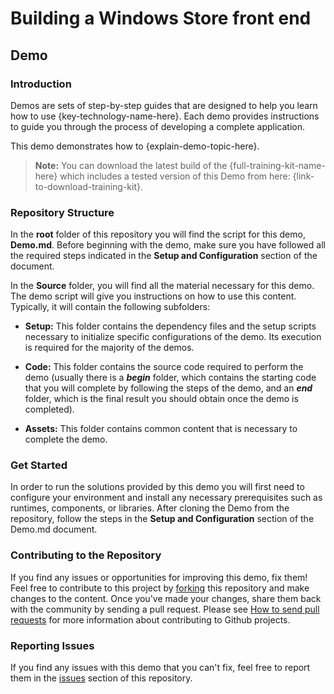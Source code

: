 ﻿# Building a Windows Store front end #

## Demo ##

### Introduction ###

Demos are sets of step-by-step guides that are designed to help you learn how to use {key-technology-name-here}. Each demo provides instructions to guide you through the process of developing a complete application.

This demo demonstrates how to {explain-demo-topic-here}.

> **Note:** You can download the latest build of the {full-training-kit-name-here} which includes a tested version of this Demo from here: {link-to-download-training-kit}.

### Repository Structure ###

In the **root** folder of this repository you will find the script for this demo, **Demo.md**. Before beginning with the demo, make sure you have followed all the required steps indicated in the **Setup and Configuration** section of the document.

In the **Source** folder, you will find all the material necessary for this demo. The demo script will give you instructions on how to use this content. Typically, it will contain the following subfolders:

- **Setup:** This folder contains the dependency files and the setup scripts necessary to initialize specific configurations of the demo. Its execution is required for the majority of the demos.

- **Code:** This folder contains the source code required to perform the demo (usually there is a ***begin*** folder, which contains the starting code that you will complete by following the steps of the demo, and an ***end*** folder, which is the final result you should obtain once the demo is completed).

- **Assets:** This folder contains common content that is necessary to complete the demo.

### Get Started ###

In order to run the solutions provided by this demo you will first need to configure your environment and install any necessary prerequisites such as runtimes, components, or libraries. After cloning the Demo from the repository, follow the steps in the **Setup and Configuration** section of the Demo.md document.

### Contributing to the Repository ###

If you find any issues or opportunities for improving this demo, fix them!  Feel free to contribute to this project by [forking](http://help.github.com/fork-a-repo/) this repository and make changes to the content.  Once you've made your changes, share them back with the community by sending a pull request. Please see [How to send pull requests](http://help.github.com/send-pull-requests/) for more information about contributing to Github projects.

### Reporting Issues ###

If you find any issues with this demo that you can't fix, feel free to report them in the [issues](https://github.com/{organization-and-repository-here}/issues) section of this repository.